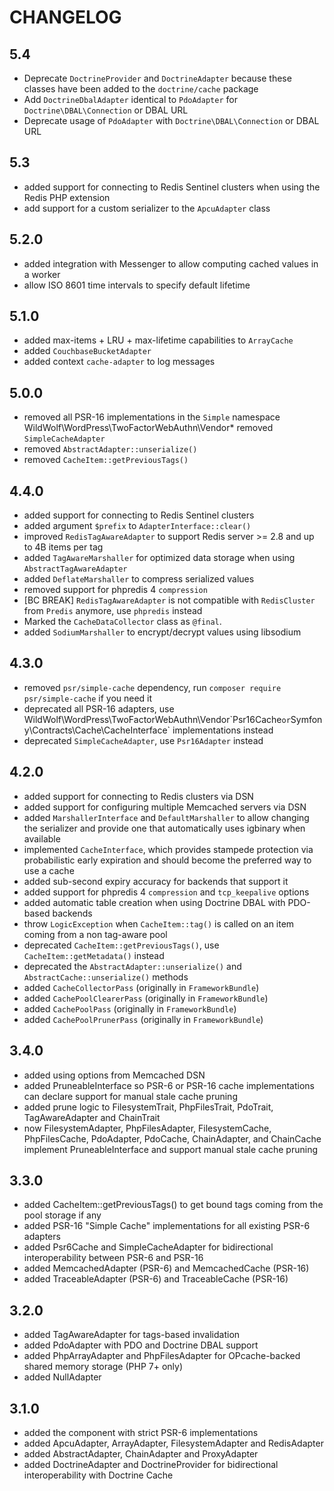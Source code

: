 CHANGELOG
=========

5.4
---

 * Deprecate `DoctrineProvider` and `DoctrineAdapter` because these classes have been added to the `doctrine/cache` package
 * Add `DoctrineDbalAdapter` identical to `PdoAdapter` for `Doctrine\DBAL\Connection` or DBAL URL
 * Deprecate usage of `PdoAdapter` with `Doctrine\DBAL\Connection` or DBAL URL

5.3
---

 * added support for connecting to Redis Sentinel clusters when using the Redis PHP extension
 * add support for a custom serializer to the `ApcuAdapter` class

5.2.0
-----

 * added integration with Messenger to allow computing cached values in a worker
 * allow ISO 8601 time intervals to specify default lifetime

5.1.0
-----

 * added max-items + LRU + max-lifetime capabilities to `ArrayCache`
 * added `CouchbaseBucketAdapter`
 * added context `cache-adapter` to log messages

5.0.0
-----

 * removed all PSR-16 implementations in the `Simple` namespace WildWolf\WordPress\TwoFactorWebAuthn\Vendor\* removed `SimpleCacheAdapter`
 * removed `AbstractAdapter::unserialize()`
 * removed `CacheItem::getPreviousTags()`

4.4.0
-----

 * added support for connecting to Redis Sentinel clusters
 * added argument `$prefix` to `AdapterInterface::clear()`
 * improved `RedisTagAwareAdapter` to support Redis server >= 2.8 and up to 4B items per tag
 * added `TagAwareMarshaller` for optimized data storage when using `AbstractTagAwareAdapter`
 * added `DeflateMarshaller` to compress serialized values
 * removed support for phpredis 4 `compression`
 * [BC BREAK] `RedisTagAwareAdapter` is not compatible with `RedisCluster` from `Predis` anymore, use `phpredis` instead
 * Marked the `CacheDataCollector` class as `@final`.
 * added `SodiumMarshaller` to encrypt/decrypt values using libsodium

4.3.0
-----

 * removed `psr/simple-cache` dependency, run `composer require psr/simple-cache` if you need it
 * deprecated all PSR-16 adapters, use WildWolf\WordPress\TwoFactorWebAuthn\Vendor\`Psr16Cache` or `Symfony\Contracts\Cache\CacheInterface` implementations instead
 * deprecated `SimpleCacheAdapter`, use `Psr16Adapter` instead

4.2.0
-----

 * added support for connecting to Redis clusters via DSN
 * added support for configuring multiple Memcached servers via DSN
 * added `MarshallerInterface` and `DefaultMarshaller` to allow changing the serializer and provide one that automatically uses igbinary when available
 * implemented `CacheInterface`, which provides stampede protection via probabilistic early expiration and should become the preferred way to use a cache
 * added sub-second expiry accuracy for backends that support it
 * added support for phpredis 4 `compression` and `tcp_keepalive` options
 * added automatic table creation when using Doctrine DBAL with PDO-based backends
 * throw `LogicException` when `CacheItem::tag()` is called on an item coming from a non tag-aware pool
 * deprecated `CacheItem::getPreviousTags()`, use `CacheItem::getMetadata()` instead
 * deprecated the `AbstractAdapter::unserialize()` and `AbstractCache::unserialize()` methods
 * added `CacheCollectorPass` (originally in `FrameworkBundle`)
 * added `CachePoolClearerPass` (originally in `FrameworkBundle`)
 * added `CachePoolPass` (originally in `FrameworkBundle`)
 * added `CachePoolPrunerPass` (originally in `FrameworkBundle`)

3.4.0
-----

 * added using options from Memcached DSN
 * added PruneableInterface so PSR-6 or PSR-16 cache implementations can declare support for manual stale cache pruning
 * added prune logic to FilesystemTrait, PhpFilesTrait, PdoTrait, TagAwareAdapter and ChainTrait
 * now FilesystemAdapter, PhpFilesAdapter, FilesystemCache, PhpFilesCache, PdoAdapter, PdoCache, ChainAdapter, and
   ChainCache implement PruneableInterface and support manual stale cache pruning

3.3.0
-----

 * added CacheItem::getPreviousTags() to get bound tags coming from the pool storage if any
 * added PSR-16 "Simple Cache" implementations for all existing PSR-6 adapters
 * added Psr6Cache and SimpleCacheAdapter for bidirectional interoperability between PSR-6 and PSR-16
 * added MemcachedAdapter (PSR-6) and MemcachedCache (PSR-16)
 * added TraceableAdapter (PSR-6) and TraceableCache (PSR-16)

3.2.0
-----

 * added TagAwareAdapter for tags-based invalidation
 * added PdoAdapter with PDO and Doctrine DBAL support
 * added PhpArrayAdapter and PhpFilesAdapter for OPcache-backed shared memory storage (PHP 7+ only)
 * added NullAdapter

3.1.0
-----

 * added the component with strict PSR-6 implementations
 * added ApcuAdapter, ArrayAdapter, FilesystemAdapter and RedisAdapter
 * added AbstractAdapter, ChainAdapter and ProxyAdapter
 * added DoctrineAdapter and DoctrineProvider for bidirectional interoperability with Doctrine Cache
